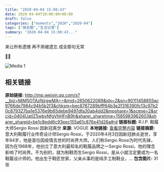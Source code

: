 ```yaml
---
title: "2020-04-04 15:08:43"
date: 2020-04-04T10:00:00+08:00
draft: false
categories: ["moments","2020","2020-04"]
tags: ["朋友圈","生活记录"]
summary: "2020-04-04 15:08:43..."
---
```


来让所有遗憾
再不用被遗忘
成全那句无常

🙏🏻

![Media 1](/Moments/photos/2020-04-04/202004041508430.jpg)

## 相关链接

**原始链接:** http://mp.weixin.qq.com/s?__biz=MjM5OTAzNzgwMA==&mid=2650622069&idx=2&sn=90111458855ac9766de7984c94b5b2f3&chksm=bec8767289bfff64b3e2f316390fc13c97b20c879327ba1e5376e9b65debe9497dfa30ab4dd2&mpshare=1&scene=2&srcid=0404UatIZ5wbyNfgVhHFnB9h&sharer_sharetime=1585983962603&sharer_shareid=be1c8edd6c93eec155a61c876e41d26a#rd
**链接标题:** R.I.P. 鞋履大师Sergio Rossi 因新冠离世
**来源:** VOGUE
**本地链接:** [查看完整内容](/link_content/2020/04/2020-04-04/link_content/)
**链接摘要:** 意大利鞋履行业传奇设计师Sergio Rossi，于2020年4月3日因新冠肺炎逝世，享年84岁，他是首位因疫情去世的时尚界大师。人们称Sergio Rossi为时代先锋，因为在1968年，他创立了意大利最知名的鞋履品牌之一Sergio Rossi，他的理念影响了时尚界。不为别的，就为制鞋而生Sergio Rossi，是从小就注定要成为一名鞋履设计师的。他出生于鞋匠世家，父亲从事的是纯手工制鞋业，...
**包含图片:** 31 张

